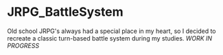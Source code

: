 # JRPG_BattleSystem
Old school JRPG's always had a special place in my heart, so I decided to recreate a classic turn-based battle system during my studies.
*WORK IN PROGRESS*
